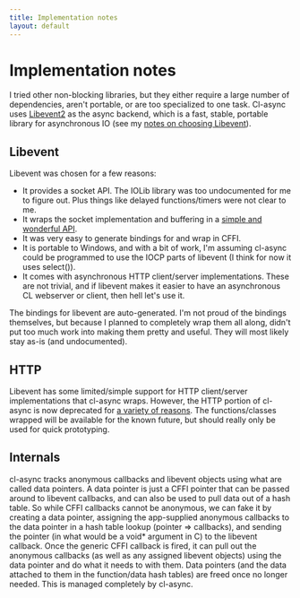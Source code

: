 ```yaml
---
title: Implementation notes
layout: default
---
```


Implementation notes
====================
I tried other non-blocking libraries, but they either require a
large number of dependencies, aren't portable, or are too specialized to one task.
Cl-async uses [Libevent2](http://libevent.org/) as the async backend, which is
a fast, stable, portable library for asynchronous IO (see my
[notes on choosing Libevent](#libevent)).

<a id="libevent"></a>
Libevent
--------
Libevent was chosen for a few reasons:

- It provides a socket API. The IOLib library was too undocumented for me
  to figure out. Plus things like delayed functions/timers were not clear to me.
- It wraps the socket implementation and buffering in a [simple and wonderful
  API](http://www.wangafu.net/~nickm/libevent-book/Ref6_bufferevent.html).
- It was very easy to generate bindings for and wrap in CFFI.
- It is portable to Windows, and with a bit of work, I'm assuming cl-async
  could be programmed to use the IOCP parts of libevent (I think for now it uses
  select()).
- It comes with asynchronous HTTP client/server implementations. These are not
  trivial, and if libevent makes it easier to have an asynchronous CL webserver
  or client, then hell let's use it.

The bindings for libevent are auto-generated. I'm not proud of the bindings
themselves, but because I planned to completely wrap them all along, didn't put
too much work into making them pretty and useful. They will most likely stay
as-is (and undocumented).

<a id="http-server"></a>
HTTP
----
Libevent has some limited/simple support for HTTP client/server implementations
that cl-async wraps. However, the HTTP portion of cl-async is now deprecated
for [a variety of reasons](/cl-async/2012/12/29/deprecating-http). The
functions/classes wrapped will be available for the known future, but should
really only be used for quick prototyping.

<a id="internals"></a>
Internals
---------
cl-async tracks anonymous callbacks and libevent objects using what are called
data pointers. A data pointer is just a CFFI pointer that can be passed around
to libevent callbacks, and can also be used to pull data out of a hash table.
So while CFFI callbacks cannot be anonymous, we can fake it by creating a data
pointer, assigning the app-supplied anonymous callbacks to the data pointer in
a hash table lookup (pointer => callbacks), and sending the pointer (in what
would be a void\* argument in C) to the libevent callback. Once the generic
CFFI callback is fired, it can pull out the anonymous callbacks (as well as any
assigned libevent objects) using the data pointer and do what it needs to with
them. Data pointers (and the data attached to them in the function/data hash
tables) are freed once no longer needed. This is managed completely by cl-async.

